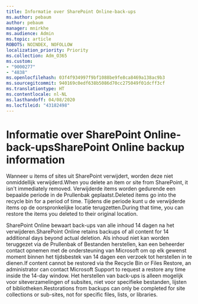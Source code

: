 ```yaml
---
title: Informatie over SharePoint Online-back-ups
ms.author: pebaum
author: pebaum
manager: mnirkhe
ms.audience: Admin
ms.topic: article
ROBOTS: NOINDEX, NOFOLLOW
localization_priority: Priority
ms.collection: Adm_O365
ms.custom:
- "9000277"
- "4838"
ms.openlocfilehash: 03f4f934997f9bf1088be9fe8ca8469a138ac9b3
ms.sourcegitcommit: 940169c0edf638b5086d70cc275049f01dcff3cf
ms.translationtype: HT
ms.contentlocale: nl-NL
ms.lasthandoff: 04/08/2020
ms.locfileid: "43182498"
---
```

# <a name="sharepoint-online-backup-information"></a><span data-ttu-id="e9c1d-102">Informatie over SharePoint Online-back-ups</span><span class="sxs-lookup"><span data-stu-id="e9c1d-102">SharePoint Online backup information</span></span>

<span data-ttu-id="e9c1d-103">Wanneer u items of sites uit SharePoint verwijdert, worden deze niet onmiddellijk verwijderd.</span><span class="sxs-lookup"><span data-stu-id="e9c1d-103">When you delete an item or site from SharePoint, it isn't immediately removed.</span></span> <span data-ttu-id="e9c1d-104">Verwijderde items worden gedurende een bepaalde periode in de Prullenbak geplaatst.</span><span class="sxs-lookup"><span data-stu-id="e9c1d-104">Deleted items go into the recycle bin for a period of time.</span></span> <span data-ttu-id="e9c1d-105">Tijdens die periode kunt u de verwijderde items op de oorspronkelijke locatie terugzetten.</span><span class="sxs-lookup"><span data-stu-id="e9c1d-105">During that time, you can restore the items you deleted to their original location.</span></span>

<span data-ttu-id="e9c1d-106">SharePoint Online bewaart back-ups van alle inhoud 14 dagen na het verwijderen.</span><span class="sxs-lookup"><span data-stu-id="e9c1d-106">SharePoint Online retains backups of all content for 14 additional days beyond actual deletion.</span></span> <span data-ttu-id="e9c1d-107">Als inhoud niet kan worden teruggezet via de Prullenbak of Bestanden herstellen, kan een beheerder contact opnemen met de ondersteuning van Microsoft om op elk gewenst moment binnen het tijdsbestek van 14 dagen een verzoek tot herstellen in te dienen.</span><span class="sxs-lookup"><span data-stu-id="e9c1d-107">If content cannot be restored via the Recycle Bin or Files Restore, an administrator can contact Microsoft Support to request a restore any time inside the 14-day window.</span></span> <span data-ttu-id="e9c1d-108">Het herstellen van back-ups is alleen mogelijk voor siteverzamelingen of subsites, niet voor specifieke bestanden, lijsten of bibliotheken.</span><span class="sxs-lookup"><span data-stu-id="e9c1d-108">Restorations from backups can only be completed for site collections or sub-sites, not for specific files, lists, or libraries.</span></span>
